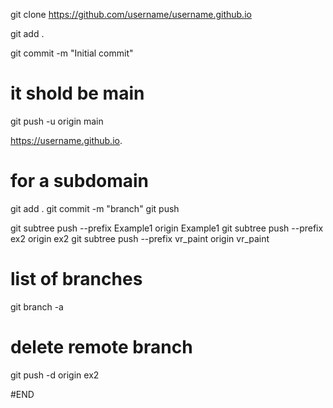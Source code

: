 git clone https://github.com/username/username.github.io




git add .

git commit -m "Initial commit"

# it shold be main
git push -u origin main


https://username.github.io.



# for a subdomain

git add .
git commit -m "branch"
git push

git subtree push --prefix Example1 origin Example1
git subtree push --prefix ex2 origin ex2
git subtree push --prefix vr_paint origin vr_paint



# list of branches
git branch -a

# delete remote branch
git push -d origin ex2




#END

